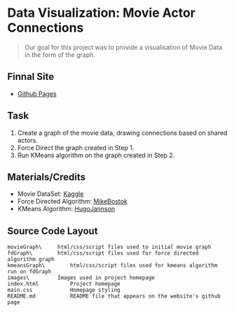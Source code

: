# Data Visualization: Movie Actor Connections
> Our goal for this project was to provide a visualisation of Movie Data in the form of the graph. 


## Finnal Site
* [Github Pages](https://dannygrimmig.github.io/DataViz-MovieGraph/)

## Task
1. Create a graph of the movie data, drawing connections based on shared actors.
2. Force Direct the graph created in Step 1.
3. Run KMeans algorithm on the graph created in Step 2.

## Materials/Credits
* Movie DataSet: [Kaggle](https://www.kaggle.com/datasets/harshitshankhdhar/imdb-dataset-of-top-1000-movies-and-tv-shows)
* Force Directed Algorithm: [MikeBostok](https://gist.github.com/mbostock/4062045)
* KMeans Algorithm: [HugoJannson](https://github.com/nl-hugo/d3-kmeans)

## Source Code Layout

    movieGraph\	    html/css/script files used to initial movie graph
    fdGraph\	    html/css/script files used for force directed algorithm graph
    kmeansGraph\	    html/css/script files used for kmeans algorithm run on fdGraph
    images\		    Images used in project homepage	
    index.html          Project homepage
    main.css            Homepage styling
    README.md           README file that appears on the website's github page